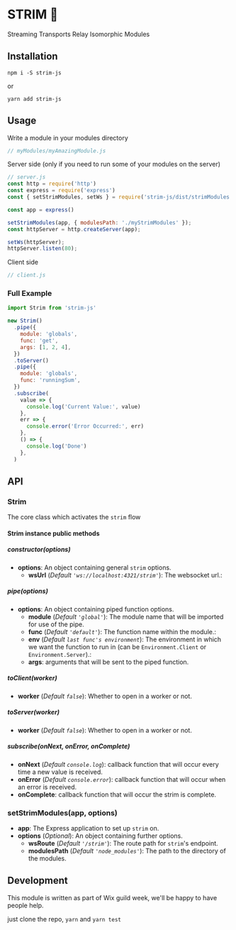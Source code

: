 # STRIM 🌊

Streaming Transports Relay Isomorphic Modules

## Installation

`npm i -S strim-js`

or

`yarn add strim-js`

## Usage
Write a module in your modules directory
```js
// myModules/myAmazingModule.js
```

Server side (only if you need to run some of your modules on the server)
```js
// server.js
const http = require('http')
const express = require('express')
const { setStrimModules, setWs } = require('strim-js/dist/strimModules');

const app = express()

setStrimModules(app, { modulesPath: './myStrimModules' });
const httpServer = http.createServer(app);

setWs(httpServer);
httpServer.listen(80);
```

Client side
```js
// client.js
```

### Full Example

```js
import Strim from 'strim-js'

new Strim()
  .pipe({
    module: 'globals',
    func: 'get',
    args: [1, 2, 4],
  })
  .toServer()
  .pipe({
    module: 'globals',
    func: 'runningSum',
  })
  .subscribe(
    value => {
      console.log('Current Value:', value)
    },
    err => {
      console.error('Error Occurred:', err)
    },
    () => {
      console.log('Done')
    },
  )
```

## API

### Strim
The core class which activates the `strim` flow
#### Strim instance public methods
##### constructor(options)
* __options__: An object containing general `strim` options.
  * __wsUrl__ (*Default `'ws://localhost:4321/strim'`*): The websocket url.:
##### pipe(options)
* __options__: An object containing piped function options.
  * __module__ (*Default `'global'`*): The module name that will be imported for use of the pipe.
  * __func__ (*Default `'default'`*): The function name within the module.:
  * __env__ (*Default `last func's environment`*): The environment in which we want the function to run in (can be `Environment.Client` or `Environment.Server`).:
  * __args__: arguments that will be sent to the piped function.

##### toClient(worker)
* __worker__ (*Default `false`*): Whether to open in a worker or not.

##### toServer(worker)
* __worker__ (*Default `false`*): Whether to open in a worker or not.

##### subscribe(onNext, onError, onComplete)
* __onNext__ (*Default `console.log`*): callback function that will occur every time a new value is received.
* __onError__ (*Default `console.error`*): callback function that will occur when an error is received.
* __onComplete__: callback function that will occur the strim is complete.


### setStrimModules(app, options)
* __app__: The Express application to set up `strim` on.
* __options__ (*Optional*): An object containing further options.
  * __wsRoute__ (*Default `'/strim'`*): The route path for `strim`'s endpoint.
  * __modulesPath__ (*Default `'node_modules'`*): The path to the directory of the modules.

## Development
This module is written as part of Wix guild week, we'll be happy to have people help.

just clone the repo, `yarn` and `yarn test`
